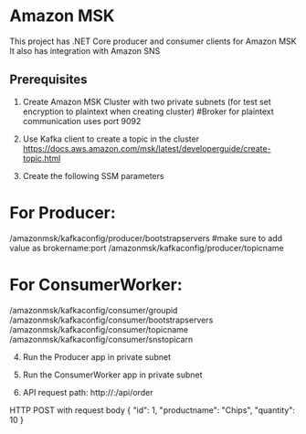 # Amazon MSK

This project has .NET Core producer and consumer clients for Amazon MSK
It also has integration with Amazon SNS 

## Prerequisites

1. Create Amazon MSK Cluster with two private subnets (for test set encryption to plaintext when creating cluster)
#Broker for plaintext communication uses port 9092

2. Use Kafka client to create a topic in the cluster 
https://docs.aws.amazon.com/msk/latest/developerguide/create-topic.html

3. Create the following SSM parameters 

For Producer:
=========
/amazonmsk/kafkaconfig/producer/bootstrapservers       #make sure to add value as brokername:port
/amazonmsk/kafkaconfig/producer/topicname

For ConsumerWorker:
===============
/amazonmsk/kafkaconfig/consumer/groupid
/amazonmsk/kafkaconfig/consumer/bootstrapservers
/amazonmsk/kafkaconfig/consumer/topicname
/amazonmsk/kafkaconfig/consumer/snstopicarn

4. Run the Producer app in private subnet
5. Run the ConsumerWorker app in private subnet

6. API request path: http://<hostname>:<port>/api/order

HTTP POST with request body
{
    "id": 1,
    "productname": "Chips",
    "quantity": 10
}







